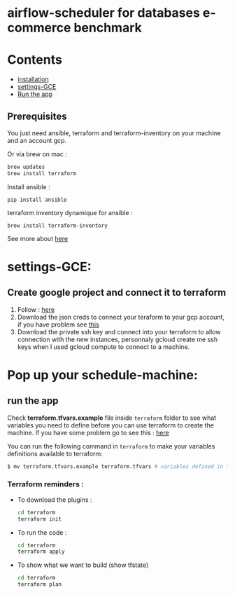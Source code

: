 # airflow-scheduler for databases e-commerce benchmark

# Contents
* [installation](#install)
* [settings-GCE](#settings-GCE)
* [Run the app](#run)


Prerequisites
------------------

You just need ansible, terraform and terraform-inventory on your machine and an account gcp.

Or via brew on mac : 

```bash
brew updates 
brew install terraform
```

Install ansible :
```
pip install ansible
```
terraform inventory dynamique for ansible : 
```
brew install terraform-inventory
```
See more about [here](https://github.com/adammck/terraform-inventory)

# settings-GCE:

Create google project and connect it to terraform
------------------
1. Follow : [here](https://cloud.google.com/resource-manager/docs/creating-managing-projects)
2. Download the json creds to connect your teraform to your gcp account, if you have problem see [this](https://github.com/caminale/benchmark-ecommerce-scala/blob/master/docs/gcp-configs.md)
3. Download the private ssh key and connect into your terraform to allow connection with the new instances,
   personnaly gcloud create me ssh keys when I used gcloud compute to connect to a machine.

# Pop up your schedule-machine:

run the app
------------------

Check **terraform.tfvars.example** file inside `terraform` folder to see what variables you need to define before you can use terraform to create the machine. If you have some problem go to see this : [here](https://github.com/caminale/benchmark-ecommerce-scala/blob/master/docs/gcp-configs.md)

You can run the following command in `terraform` to make your variables definitions available to terraform:
```bash
$ mv terraform.tfvars.example terraform.tfvars # variables defined in terraform.tfvars will be automatically picked up by terraform during the run
```
### Terraform reminders :
* To download the plugins : 
    ```bash
    cd terraform
    terraform init
    ```
* To run the code : 

    ```bash
    cd terraform
    terraform apply
    ```
* To show what we want to build (show tfstate)

    ```bash 
    cd terraform
    terraform plan
    ```







